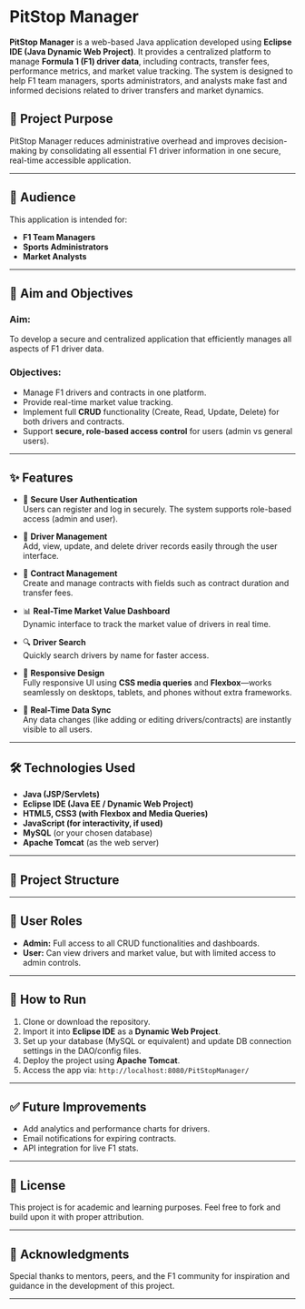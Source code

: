 # PitStop Manager

**PitStop Manager** is a web-based Java application developed using **Eclipse IDE (Java Dynamic Web Project)**. It provides a centralized platform to manage **Formula 1 (F1) driver data**, including contracts, transfer fees, performance metrics, and market value tracking. The system is designed to help F1 team managers, sports administrators, and analysts make fast and informed decisions related to driver transfers and market dynamics.

## 🚀 Project Purpose

PitStop Manager reduces administrative overhead and improves decision-making by consolidating all essential F1 driver information in one secure, real-time accessible application.

---

## 👥 Audience

This application is intended for:
- **F1 Team Managers**
- **Sports Administrators**
- **Market Analysts**

---

## 🎯 Aim and Objectives

### Aim:
To develop a secure and centralized application that efficiently manages all aspects of F1 driver data.

### Objectives:
- Manage F1 drivers and contracts in one platform.
- Provide real-time market value tracking.
- Implement full **CRUD** functionality (Create, Read, Update, Delete) for both drivers and contracts.
- Support **secure, role-based access control** for users (admin vs general users).

---

## ✨ Features

- 🔐 **Secure User Authentication**  
  Users can register and log in securely. The system supports role-based access (admin and user).

- 👤 **Driver Management**  
  Add, view, update, and delete driver records easily through the user interface.

- 📄 **Contract Management**  
  Create and manage contracts with fields such as contract duration and transfer fees.

- 📊 **Real-Time Market Value Dashboard**  
  Dynamic interface to track the market value of drivers in real time.

- 🔍 **Driver Search**  
  Quickly search drivers by name for faster access.

- 📱 **Responsive Design**  
  Fully responsive UI using **CSS media queries** and **Flexbox**—works seamlessly on desktops, tablets, and phones without extra frameworks.

- 🔁 **Real-Time Data Sync**  
  Any data changes (like adding or editing drivers/contracts) are instantly visible to all users.

---

## 🛠️ Technologies Used

- **Java (JSP/Servlets)**
- **Eclipse IDE (Java EE / Dynamic Web Project)**
- **HTML5, CSS3 (with Flexbox and Media Queries)**
- **JavaScript (for interactivity, if used)**
- **MySQL** (or your chosen database)
- **Apache Tomcat** (as the web server)

---

## 📁 Project Structure
---

## 🔐 User Roles

- **Admin:** Full access to all CRUD functionalities and dashboards.
- **User:** Can view drivers and market value, but with limited access to admin controls.

---

## 🏁 How to Run

1. Clone or download the repository.
2. Import it into **Eclipse IDE** as a **Dynamic Web Project**.
3. Set up your database (MySQL or equivalent) and update DB connection settings in the DAO/config files.
4. Deploy the project using **Apache Tomcat**.
5. Access the app via: `http://localhost:8080/PitStopManager/`

---

## ✅ Future Improvements

- Add analytics and performance charts for drivers.
- Email notifications for expiring contracts.
- API integration for live F1 stats.

---

## 📄 License

This project is for academic and learning purposes. Feel free to fork and build upon it with proper attribution.

---

## 🙌 Acknowledgments

Special thanks to mentors, peers, and the F1 community for inspiration and guidance in the development of this project.

---
